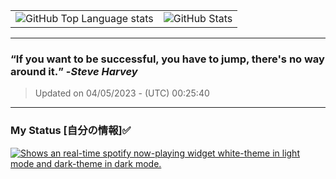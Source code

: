 
<table> <tr> <td> <picture ><source media="(prefers-color-scheme: dark)" srcset="https://github-readme-stats-eniocvy92-ngzhekai.vercel.app/api/top-langs/?username=ngzhekai&layout=compact&theme=dracula&bg_color=00000000&hide_border=true&custom_title=Most+Used+Programming+Languages"><source media="(prefers-color-scheme: light)" srcset="https://github-readme-stats-eniocvy92-ngzhekai.vercel.app/api/top-langs/?username=ngzhekai&layout=compact&theme=dracula&hide_border=true&custom_title=Most+Used+Programming+Languages"><img alt="GitHub Top Language stats" src="https://github-readme-stats-eniocvy92-ngzhekai.vercel.app/api/top-langs/?username=ngzhekai&layout=compact&theme=dracula&bg_color=00000000&hide_border=true&custom_title=Most+Used+Programming+Languages"></picture > </td> <td> <picture ><source media="(prefers-color-scheme: dark)" srcset="https://github-readme-stats-eniocvy92-ngzhekai.vercel.app/api?username=ngzhekai&show_icons=true&count_private=true&theme=dracula&bg_color=00000000&hide_border=true&line_height=33&custom_title=Zhe+Kai's+GitHub+Statistics"><source media="(prefers-color-scheme: light)"srcset="https://github-readme-stats-eniocvy92-ngzhekai.vercel.app/api?username=ngzhekai&show_icons=true&count_private=true&theme=dracula&hide_border=true&line_height=33&custom_title=Zhe+Kai's+GitHub+Statistics"><img alt="GitHub Stats" src="https://github-readme-stats-eniocvy92-ngzhekai.vercel.app/api?username=ngzhekai&show_icons=true&count_private=true&theme=dracula&bg_color=00000000&hide_border=true&line_height=33&custom_title=Zhe+Kai's+GitHub+Statistics"></picture > </td> </tr> </table>

---
### **<q>If you want to be successful, you have to jump, there's no way around it.</q>** -<em>Steve Harvey</em>
> Updated on 04/05/2023 - (UTC) 00:25:40
---

### My Status [自分の情報]✅

<a href='https://open.spotify.com/user/flxv095c8u53mlz4cjvagkgzl' target='_blank' rel='noopener noreferrer' > <picture> <source media="(prefers-color-scheme: dark)" srcset="https://spotify-readme-ofldzkxst-ngzhekai.vercel.app/api?theme=dark&spin=true"/> <source media="(prefers-color-scheme: light)" srcset="https://spotify-readme-ofldzkxst-ngzhekai.vercel.app/api?spin=true"/> <img alt="Shows an real-time spotify now-playing widget white-theme in light mode and dark-theme in dark mode." src="https://spotify-readme-ofldzkxst-ngzhekai.vercel.app/api?theme=dark&spin=true"/> </picture> </a>

